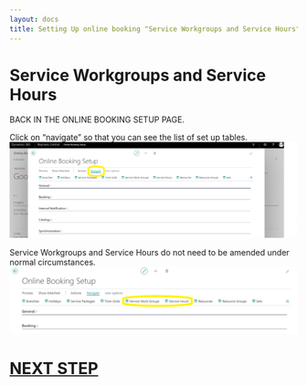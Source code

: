 ```yaml
---
layout: docs
title: Setting Up online booking "Service Workgroups and Service Hours"
---
```

# Service Workgroups and Service Hours
BACK IN THE ONLINE BOOKING SETUP PAGE.

Click on “navigate” so that you can see the list of set up tables.
![](media/garagehive-onlinebooking-5.png)

Service Workgroups and Service Hours do not need to be amended under normal circumstances.
![](media/garagehive-onlinebooking-22.png)


# [NEXT STEP](/docs/garagehive-onlinebooking-resources.html)